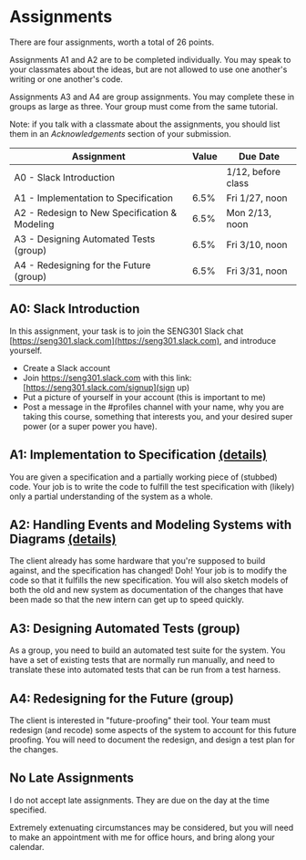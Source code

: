 # Assignments

There are four assignments, worth a total of 26 points.

Assignments A1 and A2 are to be completed individually. You may speak to your classmates about the ideas, but are not allowed to use one another's writing or one another's code.

Assignments A3 and A4 are group assignments. You may complete these in groups as large as three. Your group must come from the same tutorial.

Note: if you talk with a classmate about the assignments, you should list them in an *Acknowledgements* section of your submission.

| Assignment | Value | Due Date |
| ---------- | ----- | -------- |
| A0 - Slack Introduction | | 1/12, before class |
| A1 - Implementation to Specification | 6.5% | Fri 1/27, noon |
| A2 - Redesign to New Specification & Modeling | 6.5% | Mon 2/13, noon |
| A3 - Designing Automated Tests (group) | 6.5% | Fri 3/10, noon |
| A4 - Redesigning for the Future (group) | 6.5% | Fri 3/31, noon |

## A0: Slack Introduction

In this assignment, your task is to join the SENG301 Slack chat [https://seng301.slack.com](https://seng301.slack.com), and introduce yourself.

* Create a Slack account
* Join https://seng301.slack.com with this link: [https://seng301.slack.com/signup](sign up)
* Put a picture of yourself in your account (this is important to me)
* Post a message in the #profiles channel with your name, why you are taking this course, something that interests you, and your desired super power (or a super power you have).

## A1: Implementation to Specification [(details)](a1.md)

You are given a specification and a partially working piece of (stubbed) code. Your job is to write the code to fulfill the test specification with (likely) only a partial understanding of the system as a whole.

## A2: Handling Events and Modeling Systems with Diagrams [(details)](a2.md)

The client already has some hardware that you're supposed to build against, and the specification has changed! Doh! Your job is to modify the code so that it fulfills the new specification. You will also sketch models of both the old and new system as documentation of the changes that have been made so that the new intern can get up to speed quickly.

## A3: Designing Automated Tests (group)

As a group, you need to build an automated test suite for the system. You have a set of existing tests that are normally run manually, and need to translate these into automated tests that can be run from a test harness.

## A4: Redesigning for the Future (group)

The client is interested in "future-proofing" their tool. Your team must redesign (and recode) some aspects of the system to account for this future proofing. You will need to document the redesign, and design a test plan for the changes.

## No Late Assignments

I do not accept late assignments. They are due on the day at the time specified.

Extremely extenuating circumstances may be considered, but you will need to make an appointment with me for office hours, and bring along your calendar.